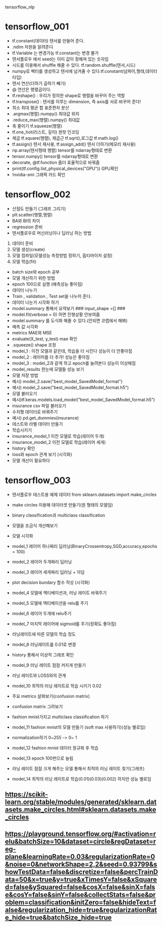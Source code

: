 tensorflow_nlp
# tensorflow_001
- tf.constant(데이터) 텐서를 만들어 준다.
- .ndim 차원을 알려준다
- tf.Variable 는 변경가능 tf.constant는 변경 불가
- 텐서플로우 에서 seed는 이미 값이 정해져 있는 숫자임
- 시드를 이용해서 shuffle 해줄 수 있다. tf.random.shuffle(텐서,시드)
- numpy로 벡터를 생성하고 텐서에 넘겨줄 수 있다.tf.constant(넘파이,형태,데이터 타입)
- 텐서 연산(더하기 곱하기 빼기)
- @ 연산은 행렬곱이다.
- tf.reshape() : 우리가 정의한 shape로 행렬을 바꾸어 주는 역할
- tf.transpose() : 텐서를 이루는 dimension, 즉 axis를 서로 바꾸어 준다!
- 최소 최대 평균 합 표준편차 분산 
- .argmax(행렬).numpy()  최대값 위치
- .reduce_max(행렬).numpy() 최대값
- 축 줄이기 tf.squeeze(행렬)
- tf.one_hot(리스트, 깊이) 원핫 인코딩
- 제곱 tf.square(행렬), 제곱근 tf.sqrt(),로그값 tf.math.log() 
- tf.assign() 텐서 재사용, tf.assign_add() 텐서 더하기(메모리 재사용)
- np.array(텐서형태 행렬) tensor를 ndarray형태로 변환
- tensor.numpy() tensor를 ndarray형태로 변환
- decorate, @tf.function 좀더 효율적으로 바꿔줌
- print(tf.config.list_physical_devices("GPU")) GPU확인
- !nvidia-smi 그래픽 카드 확인


# tensorflow_002
- 산점도 만들기 (그래프 그리기)
- plt.scatter(행렬,행렬) 
- BA와 BI의 차이
- regression 준비
- 텐서플로우로 머신러닝이나 딥러닝 하는 방법
1. 데이터 준비
2. 모델 생성(create)
3. 모델 컴파일(모델성능 측정방법 정하기, 옵티마이저 설정)
4. 모델 학습(fit)
- batch size와 epoch 공부
-  모델 개선하기 위한 방법
- epoch 100으로 실행 (예측성능 좋아짐)
- 데이터 나누기
- Train , validation , Test set을 나누어 준다.
- 데이터 나눈거 시각화 하기
- model.summary 통해서 요약보기 ### input_shape =[] ###
- model.fit(verbose = 0) 하면 진행상황 안보여줌
- model.summary 를 도식화 해줄 수 있다.(안되면 코랩에서 해봐)
- 예측 값 시각화
- metrics MAE와 MSE
- evaluate(X_test, y_test) mae 확인
- .squeeze() shape 조정
- model_1 : 이전 모델과 같은데, 학습을 더 시킨다 성능이 더 안좋아짐
- model_2 : 레이어를 더 추가! 성능은 좋아짐
- model_3 : model_2과 같게 하고 epoch를 늘려본다 성능이 이상해짐
- model_results 한눈에 모델들 성능 보기
- 모델 저장 방법
- 예시) model_2.save("best_model_SavedModel_format")
- 예시) model_2.save("best_model_SavedModel_format.h5")
- 모델 불러오기
- 예시)tf.keras.models.load_model("best_model_SavedModel_format.h5")
- insurance csv 파일 불러오기
- 수치형 데이터로 바꿔주기
- 예시)  pd.get_dummies(insurance)
- 테스트와 라벨 데이터 만들기
- 학습시키기
- insurance_model_1 이전 모델로 학습(레이어 두개)
- insurance_model_2 이전 모델로 학습(레이어 세개)
- history 확인
- loss와 epoch 관계 보기 (시각화)
- 모델 개선이 필요하다



# tensorflow_003
- 텐서플로우 테스트용 예제 데이터 from sklearn.datasets import make_circles
- make circles 이용해 데이터셋 만들기(원 형태의 모델임)
- binary classification과 multiclass classification
- 모델을 조금식 개선해보기
- 모델 시각화
- model_1 레이어 하나짜리 딥러닝(BinaryCrossentropy,SGD,accuracy,epochs = 100)
- model_2 레이어 두개짜리 딥러닝
- model_3 레이어 세개짜리 딥러닝 + 아담
- plot decision bundary 함수 작성 (시각화)
- model_4 모델에 액티베이션과, 러닝 레이트 바꿔주기
- model_5 모델에 액티베이션을 relu를 주기

- model_6 레이어 두개에 relu주기
- model_7 마지막 레이어에 sigmoid를 주기(정확도 좋아짐)
- 러닝레이트에 따른 모델의 학습 정도
- model_8 러닝레이트를 0.01로 변경
- history 통해서 이상적 그래프 확인
- model_9 러닝 레이트 점점 커지게 만들기
- 러닝 레이트와 LOSS와의 관계
- model_10 최적의 러닝 레이트로 학습 시키기 0.02
- 주요 metrics 살펴보기(confusion matrix)
- confusion matrix 그려보기
- fashion mnist가지고 multiclass classification 하기
- model_11 fashion mnist의 모델 만들기 (soft max 사용하기)(성능 별로임) 
- normalization하기 0~255 -> 0~ 1
- model_12 fashion mnist 데이터 정규화 후 학습
- model_13 epoch 100번으로 늘림
- 러닝 레이트 점점 크게 해주는 모델 통해서 최적의 러닝 레이트 찾기(그래프)
- model_14 최적의 러닝 레이트로 학습(0.01)(0.03)(0.002) 하지만 성능 별로임



## https://scikit-learn.org/stable/modules/generated/sklearn.datasets.make_circles.html#sklearn.datasets.make_circles
## https://playground.tensorflow.org/#activation=relu&batchSize=10&dataset=circle&regDataset=reg-plane&learningRate=0.03&regularizationRate=0&noise=0&networkShape=2,2&seed=0.93799&showTestData=false&discretize=false&percTrainData=50&x=true&y=true&xTimesY=false&xSquared=false&ySquared=false&cosX=false&sinX=false&cosY=false&sinY=false&collectStats=false&problem=classification&initZero=false&hideText=false&regularization_hide=true&regularizationRate_hide=true&batchSize_hide=true